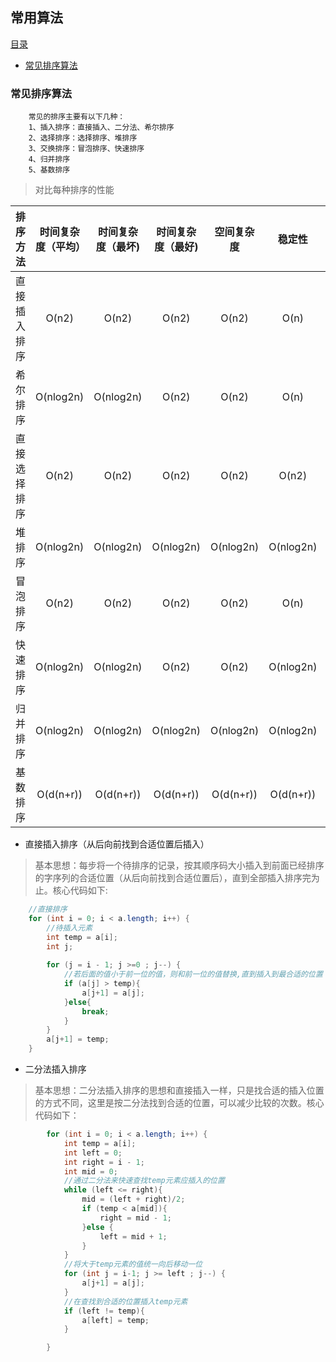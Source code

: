 ## 常用算法

[目录](#)
* [常见排序算法](#常见排序算法)

### 常见排序算法
```
    常见的排序主要有以下几种：
    1、插入排序：直接插入、二分法、希尔排序
    2、选择排序：选择排序、堆排序
    3、交换排序：冒泡排序、快速排序
    4、归并排序
    5、基数排序
```
> 对比每种排序的性能

|排序方法|时间复杂度（平均）|时间复杂度（最坏)|时间复杂度（最好)|空间复杂度|稳定性|复杂性|
|:-----|:-----:|:-----:|:-----:|:-----:|:-----:|:-----:|
|直接插入排序|	O(n2)		|O(n2)		|O(n2)		|O(n2)		|O(n)		|O(n)		|O(1)		|O(1)	|稳定	简单       |
|希尔排序	|	O(nlog2n)	|O(nlog2n)	|O(n2)		|O(n2)		|O(n)		|O(n)		|O(1)		|O(1)	|不稳定	较复杂     |
|直接选择排序|	O(n2)		|O(n2)		|O(n2)		|O(n2)		|O(n2)		|O(n2)		|O(1)		|O(1)	|不稳定	简单       |
|堆排序		|	O(nlog2n)	|O(nlog2n)	|O(nlog2n)	|O(nlog2n)	|O(nlog2n)	|O(nlog2n)	|O(1)		|O(1)	|不稳定	较复杂     |
|冒泡排序	|	O(n2)		|O(n2)		|O(n2)		|O(n2)		|O(n)		|O(n)		|O(1)		|O(1)	|稳定	简单       |
|快速排序	|	O(nlog2n)	|O(nlog2n)	|O(n2)		|O(n2)		|O(nlog2n)	|O(nlog2n)	|O(nlog2n)	|O(nlog2n)	|不稳定	|较复杂|
|归并排序	|	O(nlog2n)	|O(nlog2n)	|O(nlog2n)	|O(nlog2n)	|O(nlog2n)	|O(nlog2n)	|O(n)		|O(n)	|稳定	|较复杂    |
|基数排序	|	O(d(n+r))	|O(d(n+r))	|O(d(n+r))	|O(d(n+r))	|O(d(n+r))	|O(d(n+r))	|O(n+r)		|O(n+r)	|稳定	|较复杂    |

+ 直接插入排序（从后向前找到合适位置后插入）

> 基本思想：每步将一个待排序的记录，按其顺序码大小插入到前面已经排序的字序列的合适位置（从后向前找到合适位置后），直到全部插入排序完为止。核心代码如下:<br />
```java
    //直接排序
    for (int i = 0; i < a.length; i++) {
        //待插入元素
        int temp = a[i];
        int j;
        
        for (j = i - 1; j >=0 ; j--) {
            //若后面的值小于前一位的值，则和前一位的值替换,直到插入到最合适的位置
            if (a[j] > temp){
                a[j+1] = a[j];
            }else{
                break;
            }
        }
        a[j+1] = temp;
    }
```

+ 二分法插入排序
> 基本思想：二分法插入排序的思想和直接插入一样，只是找合适的插入位置的方式不同，这里是按二分法找到合适的位置，可以减少比较的次数。核心代码如下：

```java
        for (int i = 0; i < a.length; i++) {
            int temp = a[i];
            int left = 0;
            int right = i - 1;
            int mid = 0;
            //通过二分法来快速查找temp元素应插入的位置
            while (left <= right){
                mid = (left + right)/2;
                if (temp < a[mid]){
                    right = mid - 1;
                }else {
                    left = mid + 1;
                }
            }
            //将大于temp元素的值统一向后移动一位
            for (int j = i-1; j >= left ; j--) {
                a[j+1] = a[j];
            }
            //在查找到合适的位置插入temp元素
            if (left != temp){
                a[left] = temp;
            }

        }

```
